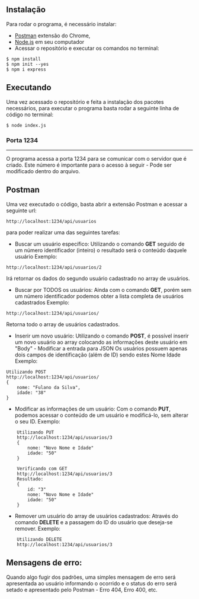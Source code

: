 ## Instalação
Para rodar o programa, é necessário instalar:
- [Postman](https://chrome.google.com/webstore/detail/postman/fhbjgbiflinjbdggehcddcbncdddomop?hl=pt-BR) extensão do Chrome,
- [Node.js](https://nodejs.org/en/download/) em seu computador
- Acessar o repositório e executar os comandos no terminal:

```
$ npm install
$ npm init --yes
$ npm i express
```
## Executando
Uma vez acessado o repositório e feita a instalação dos pacotes necessários, para executar o programa basta rodar a seguinte linha de código no terminal:
```
$ node index.js
```
### Porta 1234
-----------------------------------
O programa acessa a porta 1234 para se comunicar com o servidor que é criado. Este número é importante para o acesso à seguir - Pode ser modificado dentro do arquivo.

## Postman
Uma vez executado o código, basta abrir a extensão Postman e acessar a seguinte url:
```
http://localhost:1234/api/usuarios
```
para poder realizar uma das seguintes tarefas:

- Buscar um usuário específico:
	Utilizando o comando **GET** seguido de um número identificador (inteiro) o resultado será o conteúdo daquele usuário
	Exemplo:
```
http://localhost:1234/api/usuarios/2
```
Irá retornar os dados do segundo usuário cadastrado no array de usuários.


- Buscar por TODOS os usuários:
	Ainda com o comando **GET**, porém sem um número identificador podemos obter a lista completa de usuários cadastrados
	Exemplo:
```
http://localhost:1234/api/usuarios/
```
Retorna todo o array de usuários cadastrados.

- Inserir um novo usuário:
	Utilizando o comando **POST**, é possível inserir um novo usuário ao array colocando as informações deste usuário em "Body" - Modificar a entrada para JSON
	Os usuários possuem apenas dois campos de identificação (além de ID) sendo estes
		Nome
		Idade
	Exemplo:
```
Utilizando POST
http://localhost:1234/api/usuarios/
{
	nome: "Fulano da Silva",
	idade: "38"
}
```

- Modificar as informações de um usuário:
	Com o comando **PUT**, podemos acessar o conteúdo de um usuário e modificá-lo, sem alterar o seu ID.
	Exemplo:
```
	Utilizando PUT
	http://localhost:1234/api/usuarios/3
	{
		nome: "Novo Nome e Idade"
		idade: "50"
	}
	
	Verificando com GET
	http://localhost:1234/api/usuarios/3
	Resultado:
	{
		id: "3"
		nome: "Novo Nome e Idade"
		idade: "50"
	}
```

- Remover um usuário do array de usuários cadastrados:
	Através do comando **DELETE** e a passagem do ID do usuário que deseja-se remover.
	Exemplo:
```
	Utilizando DELETE
	http://localhost:1234/api/usuarios/3
```


## Mensagens de erro:
Quando algo fugir dos padrões, uma simples mensagem de erro será apresentada ao usuário informando o ocorrido e o status do erro será setado e apresentado pelo Postman - Erro 404, Erro 400, etc.

